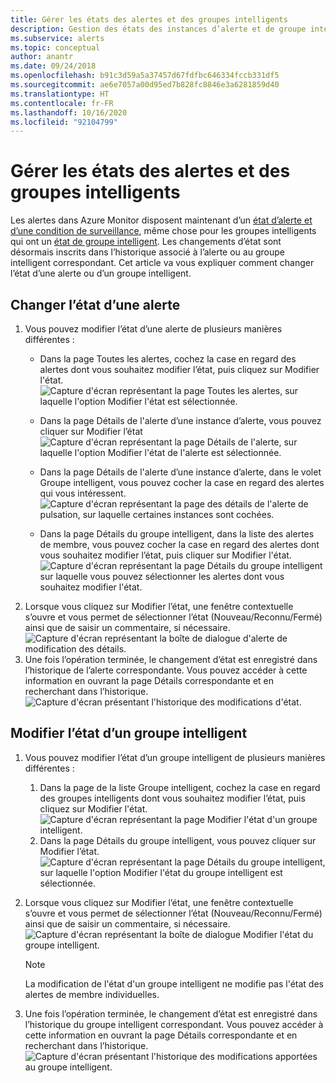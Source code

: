```yaml
---
title: Gérer les états des alertes et des groupes intelligents
description: Gestion des états des instances d’alerte et de groupe intelligent
ms.subservice: alerts
ms.topic: conceptual
author: anantr
ms.date: 09/24/2018
ms.openlocfilehash: b91c3d59a5a37457d67fdfbc646334fccb331df5
ms.sourcegitcommit: ae6e7057a00d95ed7b828fc8846e3a6281859d40
ms.translationtype: HT
ms.contentlocale: fr-FR
ms.lasthandoff: 10/16/2020
ms.locfileid: "92104799"
---
```

# <a name="manage-alert-and-smart-group-states"></a>Gérer les états des alertes et des groupes intelligents

Les alertes dans Azure Monitor disposent maintenant d’un [état d’alerte et d’une condition de surveillance](./alerts-overview.md), même chose pour les groupes intelligents qui ont un [état de groupe intelligent](./alerts-smartgroups-overview.md?toc=%252fazure%252fazure-monitor%252ftoc.json). Les changements d’état sont désormais inscrits dans l’historique associé à l’alerte ou au groupe intelligent correspondant. Cet article va vous expliquer comment changer l’état d’une alerte ou d’un groupe intelligent.

## <a name="change-the-state-of-an-alert"></a>Changer l’état d’une alerte

1. Vous pouvez modifier l’état d’une alerte de plusieurs manières différentes : 
    * Dans la page Toutes les alertes, cochez la case en regard des alertes dont vous souhaitez modifier l’état, puis cliquez sur Modifier l'état.   
    ![Capture d'écran représentant la page Toutes les alertes, sur laquelle l'option Modifier l'état est sélectionnée.](./media/alerts-managing-alert-states/state-all-alerts.jpg)
    * Dans la page Détails de l'alerte d’une instance d’alerte, vous pouvez cliquer sur Modifier l’état   
    ![Capture d'écran représentant la page Détails de l'alerte, sur laquelle l'option Modifier l'état de l'alerte est sélectionnée.](./media/alerts-managing-alert-states/state-alert-details.jpg)
    * Dans la page Détails de l'alerte d’une instance d’alerte, dans le volet Groupe intelligent, vous pouvez cocher la case en regard des alertes qui vous intéressent.    
    ![Capture d'écran représentant la page des détails de l'alerte de pulsation, sur laquelle certaines instances sont cochées.](./media/alerts-managing-alert-states/state-alert-details-sg.jpg)

    * Dans la page Détails du groupe intelligent, dans la liste des alertes de membre, vous pouvez cocher la case en regard des alertes dont vous souhaitez modifier l’état, puis cliquer sur Modifier l'état.   
    ![Capture d'écran représentant la page Détails du groupe intelligent sur laquelle vous pouvez sélectionner les alertes dont vous souhaitez modifier l'état.](./media/alerts-managing-alert-states/state-sg-details-alerts.jpg)
1. Lorsque vous cliquez sur Modifier l’état, une fenêtre contextuelle s’ouvre et vous permet de sélectionner l’état (Nouveau/Reconnu/Fermé) ainsi que de saisir un commentaire, si nécessaire.   
![Capture d'écran représentant la boîte de dialogue d'alerte de modification des détails.](./media/alerts-managing-alert-states/state-alert-change.jpg)
1. Une fois l’opération terminée, le changement d’état est enregistré dans l’historique de l’alerte correspondante. Vous pouvez accéder à cette information en ouvrant la page Détails correspondante et en recherchant dans l’historique.    
![Capture d'écran présentant l'historique des modifications d'état.](./media/alerts-managing-alert-states/state-alert-history.jpg)

## <a name="change-the-state-of-a-smart-group"></a>Modifier l’état d’un groupe intelligent
1. Vous pouvez modifier l’état d’un groupe intelligent de plusieurs manières différentes :
    1. Dans la page de la liste Groupe intelligent, cochez la case en regard des groupes intelligents dont vous souhaitez modifier l’état, puis cliquez sur Modifier l'état.  
    ![Capture d'écran représentant la page Modifier l'état d'un groupe intelligent.](./media/alerts-managing-alert-states/state-sg-list.jpg)
    1. Dans la page Détails du groupe intelligent, vous pouvez cliquer sur Modifier l’état.        
    ![Capture d'écran représentant la page Détails du groupe intelligent, sur laquelle l'option Modifier l'état du groupe intelligent est sélectionnée.](./media/alerts-managing-alert-states/state-sg-details.jpg)
1. Lorsque vous cliquez sur Modifier l’état, une fenêtre contextuelle s’ouvre et vous permet de sélectionner l’état (Nouveau/Reconnu/Fermé) ainsi que de saisir un commentaire, si nécessaire. 
![Capture d'écran représentant la boîte de dialogue Modifier l'état du groupe intelligent.](./media/alerts-managing-alert-states/state-sg-change.jpg)
   > [!NOTE]
   >  La modification de l'état d'un groupe intelligent ne modifie pas l'état des alertes de membre individuelles.

1. Une fois l’opération terminée, le changement d’état est enregistré dans l’historique du groupe intelligent correspondant. Vous pouvez accéder à cette information en ouvrant la page Détails correspondante et en recherchant dans l’historique.     
![Capture d'écran présentant l'historique des modifications apportées au groupe intelligent.](./media/alerts-managing-alert-states/state-sg-history.jpg)